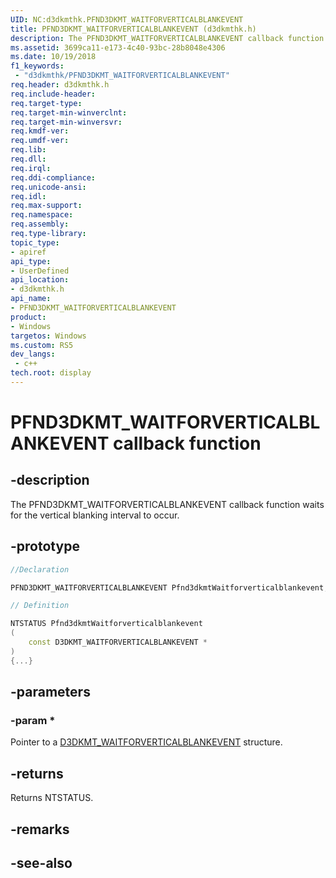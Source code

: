 ```yaml
---
UID: NC:d3dkmthk.PFND3DKMT_WAITFORVERTICALBLANKEVENT
title: PFND3DKMT_WAITFORVERTICALBLANKEVENT (d3dkmthk.h)
description: The PFND3DKMT_WAITFORVERTICALBLANKEVENT callback function waits for the vertical blanking interval to occur.
ms.assetid: 3699ca11-e173-4c40-93bc-28b8048e4306
ms.date: 10/19/2018
f1_keywords:
 - "d3dkmthk/PFND3DKMT_WAITFORVERTICALBLANKEVENT"
req.header: d3dkmthk.h
req.include-header:
req.target-type:
req.target-min-winverclnt:
req.target-min-winversvr:
req.kmdf-ver:
req.umdf-ver:
req.lib:
req.dll:
req.irql: 
req.ddi-compliance:
req.unicode-ansi:
req.idl:
req.max-support:
req.namespace:
req.assembly:
req.type-library: 
topic_type: 
- apiref
api_type: 
- UserDefined
api_location: 
- d3dkmthk.h
api_name: 
- PFND3DKMT_WAITFORVERTICALBLANKEVENT
product:
- Windows
targetos: Windows
ms.custom: RS5
dev_langs:
 - c++
tech.root: display
---
```


# PFND3DKMT_WAITFORVERTICALBLANKEVENT callback function

## -description

The PFND3DKMT_WAITFORVERTICALBLANKEVENT callback function waits for the vertical blanking interval to occur.

## -prototype

```cpp
//Declaration

PFND3DKMT_WAITFORVERTICALBLANKEVENT Pfnd3dkmtWaitforverticalblankevent; 

// Definition

NTSTATUS Pfnd3dkmtWaitforverticalblankevent 
(
	const D3DKMT_WAITFORVERTICALBLANKEVENT *
)
{...}

```

## -parameters

### -param * 

Pointer to a [D3DKMT_WAITFORVERTICALBLANKEVENT](ns-d3dkmthk-_d3dkmt_waitforverticalblankevent.md) structure.

## -returns

Returns NTSTATUS.


## -remarks




## -see-also
